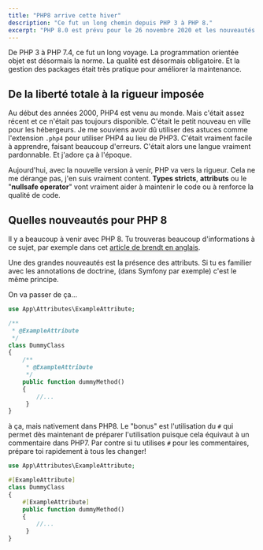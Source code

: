 ```yaml
---
title: "PHP8 arrive cette hiver"
description: "Ce fut un long chemin depuis PHP 3 à PHP 8."
excerpt: "PHP 8.0 est prévu pour le 26 novembre 2020 et les nouveautés sont nombreuses."
---
```


De PHP 3 à PHP 7.4, ce fut un long voyage. La programmation orientée objet est désormais la norme. La qualité est désormais obligatoire. Et la gestion des packages était très pratique pour améliorer la maintenance.

## De la liberté totale à la rigueur imposée

Au début des années 2000, PHP4 est venu au monde. Mais c'était assez récent et ce n'était pas toujours disponible. C'était le petit nouveau en ville pour les hébergeurs. Je me souviens avoir dû utiliser des astuces comme l'extension `.php4` pour utiliser PHP4 au lieu de PHP3. C'était vraiment facile à apprendre, faisant beaucoup d'erreurs. C'était alors une langue vraiment pardonnable. Et j'adore ça à l'époque.

Aujourd'hui, avec la nouvelle version à venir, PHP va vers la rigueur. Cela ne me dérange pas, j'en suis vraiment content. **Types stricts**, **attributs** ou le "**nullsafe operator**" vont vraiment aider à maintenir le code ou à renforce la qualité de code.

## Quelles nouveautés pour PHP 8

Il y a beaucoup à venir avec PHP 8. Tu trouveras beaucoup d'informations à ce sujet, par exemple dans cet [article de brendt en anglais](https://stitcher.io/blog/new-in-php-8).

Une des grandes nouveautés est la présence des attributs. Si tu es familier avec les annotations de doctrine, (dans Symfony par exemple) c'est le même principe.

On va passer de ça...

```php
use App\Attributes\ExampleAttribute;

/**
 * @ExampleAttribute
 */
class DummyClass
{
    /**
     * @ExampleAttribute
     */
    public function dummyMethod()
    {
        //...
     }
}
```

à ça, mais nativement dans PHP8. Le "bonus" est l'utilisation du `#` qui permet dès maintenant de préparer l'utilisation puisque cela équivaut à un commentaire dans PHP7. Par contre si tu utilises `#` pour les commentaires, prépare toi rapidement à tous les changer!

```php
use App\Attributes\ExampleAttribute;

#[ExampleAttribute]
class DummyClass
{
    #[ExampleAttribute]
    public function dummyMethod()
    {
        //...
     }
}
```
